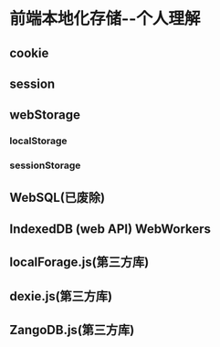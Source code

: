 # 前端本地化存储--个人理解

## cookie

## session

## webStorage

### 	localStorage

### 	sessionStorage

## WebSQL(已废除)

## IndexedDB (web API)  WebWorkers

## localForage.js(第三方库)

## dexie.js(第三方库)

## ZangoDB.js(第三方库)